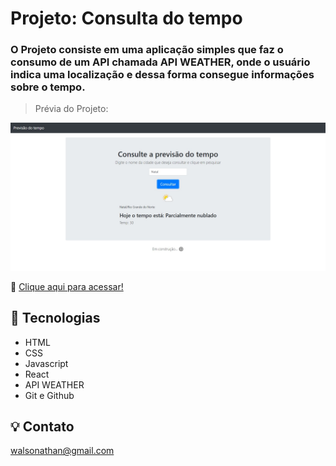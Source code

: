 # Projeto: Consulta do tempo

### O Projeto consiste em uma aplicação simples que faz o consumo de um API chamada API WEATHER, onde o usuário indica uma localização e dessa forma consegue informações sobre o tempo.

> Prévia do Projeto:

![imagem](.github/preview.JPG)

🔗 [Clique aqui para acessar!](https://dabliuene.github.io/consulta-tempo/)

## 🧰 Tecnologias

- HTML
- CSS
- Javascript
- React
- API WEATHER
- Git e Github

## 💡 Contato

walsonathan@gmail.com
